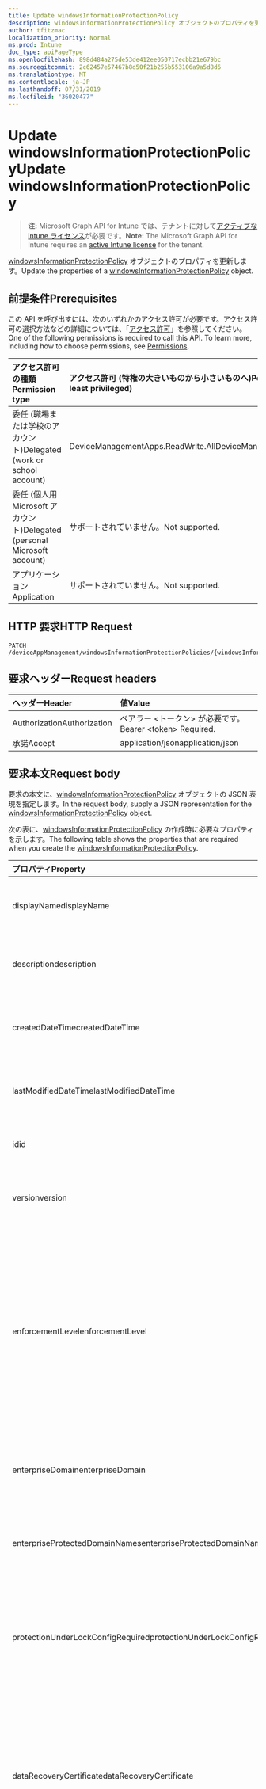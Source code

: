 ```yaml
---
title: Update windowsInformationProtectionPolicy
description: windowsInformationProtectionPolicy オブジェクトのプロパティを更新します。
author: tfitzmac
localization_priority: Normal
ms.prod: Intune
doc_type: apiPageType
ms.openlocfilehash: 898d484a275de53de412ee050717ecbb21e679bc
ms.sourcegitcommit: 2c62457e57467b8d50f21b255b553106a9a5d8d6
ms.translationtype: MT
ms.contentlocale: ja-JP
ms.lasthandoff: 07/31/2019
ms.locfileid: "36020477"
---
```

# <a name="update-windowsinformationprotectionpolicy"></a><span data-ttu-id="6dcc6-103">Update windowsInformationProtectionPolicy</span><span class="sxs-lookup"><span data-stu-id="6dcc6-103">Update windowsInformationProtectionPolicy</span></span>

> <span data-ttu-id="6dcc6-104">**注:** Microsoft Graph API for Intune では、テナントに対して[アクティブな intune ライセンス](https://go.microsoft.com/fwlink/?linkid=839381)が必要です。</span><span class="sxs-lookup"><span data-stu-id="6dcc6-104">**Note:** The Microsoft Graph API for Intune requires an [active Intune license](https://go.microsoft.com/fwlink/?linkid=839381) for the tenant.</span></span>

<span data-ttu-id="6dcc6-105">[windowsInformationProtectionPolicy](../resources/intune-mam-windowsinformationprotectionpolicy.md) オブジェクトのプロパティを更新します。</span><span class="sxs-lookup"><span data-stu-id="6dcc6-105">Update the properties of a [windowsInformationProtectionPolicy](../resources/intune-mam-windowsinformationprotectionpolicy.md) object.</span></span>

## <a name="prerequisites"></a><span data-ttu-id="6dcc6-106">前提条件</span><span class="sxs-lookup"><span data-stu-id="6dcc6-106">Prerequisites</span></span>
<span data-ttu-id="6dcc6-p101">この API を呼び出すには、次のいずれかのアクセス許可が必要です。アクセス許可の選択方法などの詳細については、「[アクセス許可](/graph/permissions-reference)」を参照してください。</span><span class="sxs-lookup"><span data-stu-id="6dcc6-p101">One of the following permissions is required to call this API. To learn more, including how to choose permissions, see [Permissions](/graph/permissions-reference).</span></span>

|<span data-ttu-id="6dcc6-109">アクセス許可の種類</span><span class="sxs-lookup"><span data-stu-id="6dcc6-109">Permission type</span></span>|<span data-ttu-id="6dcc6-110">アクセス許可 (特権の大きいものから小さいものへ)</span><span class="sxs-lookup"><span data-stu-id="6dcc6-110">Permissions (from most to least privileged)</span></span>|
|:---|:---|
|<span data-ttu-id="6dcc6-111">委任 (職場または学校のアカウント)</span><span class="sxs-lookup"><span data-stu-id="6dcc6-111">Delegated (work or school account)</span></span>|<span data-ttu-id="6dcc6-112">DeviceManagementApps.ReadWrite.All</span><span class="sxs-lookup"><span data-stu-id="6dcc6-112">DeviceManagementApps.ReadWrite.All</span></span>|
|<span data-ttu-id="6dcc6-113">委任 (個人用 Microsoft アカウント)</span><span class="sxs-lookup"><span data-stu-id="6dcc6-113">Delegated (personal Microsoft account)</span></span>|<span data-ttu-id="6dcc6-114">サポートされていません。</span><span class="sxs-lookup"><span data-stu-id="6dcc6-114">Not supported.</span></span>|
|<span data-ttu-id="6dcc6-115">アプリケーション</span><span class="sxs-lookup"><span data-stu-id="6dcc6-115">Application</span></span>|<span data-ttu-id="6dcc6-116">サポートされていません。</span><span class="sxs-lookup"><span data-stu-id="6dcc6-116">Not supported.</span></span>|

## <a name="http-request"></a><span data-ttu-id="6dcc6-117">HTTP 要求</span><span class="sxs-lookup"><span data-stu-id="6dcc6-117">HTTP Request</span></span>
<!-- {
  "blockType": "ignored"
}
-->
``` http
PATCH /deviceAppManagement/windowsInformationProtectionPolicies/{windowsInformationProtectionPolicyId}
```

## <a name="request-headers"></a><span data-ttu-id="6dcc6-118">要求ヘッダー</span><span class="sxs-lookup"><span data-stu-id="6dcc6-118">Request headers</span></span>
|<span data-ttu-id="6dcc6-119">ヘッダー</span><span class="sxs-lookup"><span data-stu-id="6dcc6-119">Header</span></span>|<span data-ttu-id="6dcc6-120">値</span><span class="sxs-lookup"><span data-stu-id="6dcc6-120">Value</span></span>|
|:---|:---|
|<span data-ttu-id="6dcc6-121">Authorization</span><span class="sxs-lookup"><span data-stu-id="6dcc6-121">Authorization</span></span>|<span data-ttu-id="6dcc6-122">ベアラー &lt;トークン&gt; が必要です。</span><span class="sxs-lookup"><span data-stu-id="6dcc6-122">Bearer &lt;token&gt; Required.</span></span>|
|<span data-ttu-id="6dcc6-123">承諾</span><span class="sxs-lookup"><span data-stu-id="6dcc6-123">Accept</span></span>|<span data-ttu-id="6dcc6-124">application/json</span><span class="sxs-lookup"><span data-stu-id="6dcc6-124">application/json</span></span>|

## <a name="request-body"></a><span data-ttu-id="6dcc6-125">要求本文</span><span class="sxs-lookup"><span data-stu-id="6dcc6-125">Request body</span></span>
<span data-ttu-id="6dcc6-126">要求の本文に、[windowsInformationProtectionPolicy](../resources/intune-mam-windowsinformationprotectionpolicy.md) オブジェクトの JSON 表現を指定します。</span><span class="sxs-lookup"><span data-stu-id="6dcc6-126">In the request body, supply a JSON representation for the [windowsInformationProtectionPolicy](../resources/intune-mam-windowsinformationprotectionpolicy.md) object.</span></span>

<span data-ttu-id="6dcc6-127">次の表に、[windowsInformationProtectionPolicy](../resources/intune-mam-windowsinformationprotectionpolicy.md) の作成時に必要なプロパティを示します。</span><span class="sxs-lookup"><span data-stu-id="6dcc6-127">The following table shows the properties that are required when you create the [windowsInformationProtectionPolicy](../resources/intune-mam-windowsinformationprotectionpolicy.md).</span></span>

|<span data-ttu-id="6dcc6-128">プロパティ</span><span class="sxs-lookup"><span data-stu-id="6dcc6-128">Property</span></span>|<span data-ttu-id="6dcc6-129">型</span><span class="sxs-lookup"><span data-stu-id="6dcc6-129">Type</span></span>|<span data-ttu-id="6dcc6-130">説明</span><span class="sxs-lookup"><span data-stu-id="6dcc6-130">Description</span></span>|
|:---|:---|:---|
|<span data-ttu-id="6dcc6-131">displayName</span><span class="sxs-lookup"><span data-stu-id="6dcc6-131">displayName</span></span>|<span data-ttu-id="6dcc6-132">String</span><span class="sxs-lookup"><span data-stu-id="6dcc6-132">String</span></span>|<span data-ttu-id="6dcc6-133">ポリシーの表示名。</span><span class="sxs-lookup"><span data-stu-id="6dcc6-133">Policy display name.</span></span> <span data-ttu-id="6dcc6-134">[managedAppPolicy](../resources/intune-mam-managedapppolicy.md) から継承します</span><span class="sxs-lookup"><span data-stu-id="6dcc6-134">Inherited from [managedAppPolicy](../resources/intune-mam-managedapppolicy.md)</span></span>|
|<span data-ttu-id="6dcc6-135">description</span><span class="sxs-lookup"><span data-stu-id="6dcc6-135">description</span></span>|<span data-ttu-id="6dcc6-136">String</span><span class="sxs-lookup"><span data-stu-id="6dcc6-136">String</span></span>|<span data-ttu-id="6dcc6-137">ポリシーの説明。</span><span class="sxs-lookup"><span data-stu-id="6dcc6-137">The policy's description.</span></span> <span data-ttu-id="6dcc6-138">[managedAppPolicy](../resources/intune-mam-managedapppolicy.md) から継承します</span><span class="sxs-lookup"><span data-stu-id="6dcc6-138">Inherited from [managedAppPolicy](../resources/intune-mam-managedapppolicy.md)</span></span>|
|<span data-ttu-id="6dcc6-139">createdDateTime</span><span class="sxs-lookup"><span data-stu-id="6dcc6-139">createdDateTime</span></span>|<span data-ttu-id="6dcc6-140">DateTimeOffset</span><span class="sxs-lookup"><span data-stu-id="6dcc6-140">DateTimeOffset</span></span>|<span data-ttu-id="6dcc6-141">ポリシーが作成された日時。</span><span class="sxs-lookup"><span data-stu-id="6dcc6-141">The date and time the policy was created.</span></span> <span data-ttu-id="6dcc6-142">[managedAppPolicy](../resources/intune-mam-managedapppolicy.md) から継承します</span><span class="sxs-lookup"><span data-stu-id="6dcc6-142">Inherited from [managedAppPolicy](../resources/intune-mam-managedapppolicy.md)</span></span>|
|<span data-ttu-id="6dcc6-143">lastModifiedDateTime</span><span class="sxs-lookup"><span data-stu-id="6dcc6-143">lastModifiedDateTime</span></span>|<span data-ttu-id="6dcc6-144">DateTimeOffset</span><span class="sxs-lookup"><span data-stu-id="6dcc6-144">DateTimeOffset</span></span>|<span data-ttu-id="6dcc6-145">ポリシーが変更された最終日時。</span><span class="sxs-lookup"><span data-stu-id="6dcc6-145">Last time the policy was modified.</span></span> <span data-ttu-id="6dcc6-146">[managedAppPolicy](../resources/intune-mam-managedapppolicy.md) から継承します</span><span class="sxs-lookup"><span data-stu-id="6dcc6-146">Inherited from [managedAppPolicy](../resources/intune-mam-managedapppolicy.md)</span></span>|
|<span data-ttu-id="6dcc6-147">id</span><span class="sxs-lookup"><span data-stu-id="6dcc6-147">id</span></span>|<span data-ttu-id="6dcc6-148">文字列</span><span class="sxs-lookup"><span data-stu-id="6dcc6-148">String</span></span>|<span data-ttu-id="6dcc6-149">エンティティのキー。</span><span class="sxs-lookup"><span data-stu-id="6dcc6-149">Key of the entity.</span></span> <span data-ttu-id="6dcc6-150">[managedAppPolicy](../resources/intune-mam-managedapppolicy.md) から継承します</span><span class="sxs-lookup"><span data-stu-id="6dcc6-150">Inherited from [managedAppPolicy](../resources/intune-mam-managedapppolicy.md)</span></span>|
|<span data-ttu-id="6dcc6-151">version</span><span class="sxs-lookup"><span data-stu-id="6dcc6-151">version</span></span>|<span data-ttu-id="6dcc6-152">文字列型 (String)</span><span class="sxs-lookup"><span data-stu-id="6dcc6-152">String</span></span>|<span data-ttu-id="6dcc6-153">エンティティのバージョン。</span><span class="sxs-lookup"><span data-stu-id="6dcc6-153">Version of the entity.</span></span> <span data-ttu-id="6dcc6-154">[managedAppPolicy](../resources/intune-mam-managedapppolicy.md) から継承します</span><span class="sxs-lookup"><span data-stu-id="6dcc6-154">Inherited from [managedAppPolicy](../resources/intune-mam-managedapppolicy.md)</span></span>|
|<span data-ttu-id="6dcc6-155">enforcementLevel</span><span class="sxs-lookup"><span data-stu-id="6dcc6-155">enforcementLevel</span></span>|[<span data-ttu-id="6dcc6-156">windowsInformationProtectionEnforcementLevel</span><span class="sxs-lookup"><span data-stu-id="6dcc6-156">windowsInformationProtectionEnforcementLevel</span></span>](../resources/intune-mam-windowsinformationprotectionenforcementlevel.md)|<span data-ttu-id="6dcc6-157">仕掛品の実施レベル。[Windowsinformationprotection](../resources/intune-mam-windowsinformationprotection.md)から継承した、サポートされている値の列挙定義を参照してください。</span><span class="sxs-lookup"><span data-stu-id="6dcc6-157">WIP enforcement level.See the Enum definition for supported values Inherited from [windowsInformationProtection](../resources/intune-mam-windowsinformationprotection.md).</span></span> <span data-ttu-id="6dcc6-158">使用可能な値は、`noProtection`、`encryptAndAuditOnly`、`encryptAuditAndPrompt`、`encryptAuditAndBlock` です。</span><span class="sxs-lookup"><span data-stu-id="6dcc6-158">Possible values are: `noProtection`, `encryptAndAuditOnly`, `encryptAuditAndPrompt`, `encryptAuditAndBlock`.</span></span>|
|<span data-ttu-id="6dcc6-159">enterpriseDomain</span><span class="sxs-lookup"><span data-stu-id="6dcc6-159">enterpriseDomain</span></span>|<span data-ttu-id="6dcc6-160">String</span><span class="sxs-lookup"><span data-stu-id="6dcc6-160">String</span></span>|<span data-ttu-id="6dcc6-161">プライマリ エンタープライズ ドメイン ([windowsInformationProtection](../resources/intune-mam-windowsinformationprotection.md) から継承)</span><span class="sxs-lookup"><span data-stu-id="6dcc6-161">Primary enterprise domain Inherited from [windowsInformationProtection](../resources/intune-mam-windowsinformationprotection.md)</span></span>|
|<span data-ttu-id="6dcc6-162">enterpriseProtectedDomainNames</span><span class="sxs-lookup"><span data-stu-id="6dcc6-162">enterpriseProtectedDomainNames</span></span>|<span data-ttu-id="6dcc6-163">[windowsInformationProtectionResourceCollection](../resources/intune-mam-windowsinformationprotectionresourcecollection.md) コレクション</span><span class="sxs-lookup"><span data-stu-id="6dcc6-163">[windowsInformationProtectionResourceCollection](../resources/intune-mam-windowsinformationprotectionresourcecollection.md) collection</span></span>|<span data-ttu-id="6dcc6-164">保護するエンタープライズ ドメインのリスト ([windowsInformationProtection](../resources/intune-mam-windowsinformationprotection.md) から継承)</span><span class="sxs-lookup"><span data-stu-id="6dcc6-164">List of enterprise domains to be protected Inherited from [windowsInformationProtection](../resources/intune-mam-windowsinformationprotection.md)</span></span>|
|<span data-ttu-id="6dcc6-165">protectionUnderLockConfigRequired</span><span class="sxs-lookup"><span data-stu-id="6dcc6-165">protectionUnderLockConfigRequired</span></span>|<span data-ttu-id="6dcc6-166">Boolean</span><span class="sxs-lookup"><span data-stu-id="6dcc6-166">Boolean</span></span>|<span data-ttu-id="6dcc6-167">ロック機能による保護 (pin での暗号化) を構成するかどうかを指定します ([windowsInformationProtection](../resources/intune-mam-windowsinformationprotection.md) から継承)</span><span class="sxs-lookup"><span data-stu-id="6dcc6-167">Specifies whether the protection under lock feature (also known as encrypt under pin) should be configured Inherited from [windowsInformationProtection](../resources/intune-mam-windowsinformationprotection.md)</span></span>|
|<span data-ttu-id="6dcc6-168">dataRecoveryCertificate</span><span class="sxs-lookup"><span data-stu-id="6dcc6-168">dataRecoveryCertificate</span></span>|[<span data-ttu-id="6dcc6-169">windowsInformationProtectionDataRecoveryCertificate</span><span class="sxs-lookup"><span data-stu-id="6dcc6-169">windowsInformationProtectionDataRecoveryCertificate</span></span>](../resources/intune-mam-windowsinformationprotectiondatarecoverycertificate.md)|<span data-ttu-id="6dcc6-170">暗号化されたファイルのデータ回復に使用できる回復証明書を指定します。</span><span class="sxs-lookup"><span data-stu-id="6dcc6-170">Specifies a recovery certificate that can be used for data recovery of encrypted files.</span></span> <span data-ttu-id="6dcc6-171">これは、暗号化ファイル システム (EFS) のデータ回復エージェント (DRA) 証明書と同じです ([windowsInformationProtection](../resources/intune-mam-windowsinformationprotection.md) から継承)</span><span class="sxs-lookup"><span data-stu-id="6dcc6-171">This is the same as the data recovery agent(DRA) certificate for encrypting file system(EFS) Inherited from [windowsInformationProtection](../resources/intune-mam-windowsinformationprotection.md)</span></span>|
|<span data-ttu-id="6dcc6-172">revokeOnUnenrollDisabled</span><span class="sxs-lookup"><span data-stu-id="6dcc6-172">revokeOnUnenrollDisabled</span></span>|<span data-ttu-id="6dcc6-173">Boolean</span><span class="sxs-lookup"><span data-stu-id="6dcc6-173">Boolean</span></span>|<span data-ttu-id="6dcc6-174">このポリシーは、デバイスが管理サービスから登録を解除するときに WIP キーを取り消すかどうかを制御します。</span><span class="sxs-lookup"><span data-stu-id="6dcc6-174">This policy controls whether to revoke the WIP keys when a device unenrolls from the management service.</span></span> <span data-ttu-id="6dcc6-175">1 (キーの取り消しをしない) に設定すると、キーは取り消されず、ユーザーは登録解除後も引き続き保護されたファイルにアクセスできます。</span><span class="sxs-lookup"><span data-stu-id="6dcc6-175">If set to 1 (Don't revoke keys), the keys will not be revoked and the user will continue to have access to protected files after unenrollment.</span></span> <span data-ttu-id="6dcc6-176">キーが取り消されない場合は、その後、取り消されたファイルのクリーンアップは行われません。</span><span class="sxs-lookup"><span data-stu-id="6dcc6-176">If the keys are not revoked, there will be no revoked file cleanup subsequently.</span></span> <span data-ttu-id="6dcc6-177">[windowsInformationProtection](../resources/intune-mam-windowsinformationprotection.md) から継承します</span><span class="sxs-lookup"><span data-stu-id="6dcc6-177">Inherited from [windowsInformationProtection](../resources/intune-mam-windowsinformationprotection.md)</span></span>|
|<span data-ttu-id="6dcc6-178">rightsManagementServicesTemplateId</span><span class="sxs-lookup"><span data-stu-id="6dcc6-178">rightsManagementServicesTemplateId</span></span>|<span data-ttu-id="6dcc6-179">GUID</span><span class="sxs-lookup"><span data-stu-id="6dcc6-179">Guid</span></span>|<span data-ttu-id="6dcc6-180">RMS の暗号化に使用する TemplateID GUID。</span><span class="sxs-lookup"><span data-stu-id="6dcc6-180">TemplateID GUID to use for RMS encryption.</span></span> <span data-ttu-id="6dcc6-181">RMS テンプレートを使用すると、IT 管理者は、RMS で保護されたファイルにアクセスできるユーザーの詳細とアクセスできる期間の詳細を構成することができます ([windowsInformationProtection](../resources/intune-mam-windowsinformationprotection.md) から継承)</span><span class="sxs-lookup"><span data-stu-id="6dcc6-181">The RMS template allows the IT admin to configure the details about who has access to RMS-protected file and how long they have access Inherited from [windowsInformationProtection](../resources/intune-mam-windowsinformationprotection.md)</span></span>|
|<span data-ttu-id="6dcc6-182">azureRightsManagementServicesAllowed</span><span class="sxs-lookup"><span data-stu-id="6dcc6-182">azureRightsManagementServicesAllowed</span></span>|<span data-ttu-id="6dcc6-183">Boolean</span><span class="sxs-lookup"><span data-stu-id="6dcc6-183">Boolean</span></span>|<span data-ttu-id="6dcc6-184">WIP 用の Azure RMS の暗号化を許可するかどうかを指定します ([windowsInformationProtection](../resources/intune-mam-windowsinformationprotection.md) から継承)</span><span class="sxs-lookup"><span data-stu-id="6dcc6-184">Specifies whether to allow Azure RMS encryption for WIP Inherited from [windowsInformationProtection](../resources/intune-mam-windowsinformationprotection.md)</span></span>|
|<span data-ttu-id="6dcc6-185">iconsVisible</span><span class="sxs-lookup"><span data-stu-id="6dcc6-185">iconsVisible</span></span>|<span data-ttu-id="6dcc6-186">Boolean</span><span class="sxs-lookup"><span data-stu-id="6dcc6-186">Boolean</span></span>|<span data-ttu-id="6dcc6-187">エクスプローラーでの WIP で保護されたファイルと、スタート メニューのエンタープライズ専用のアプリ タイルについて、アイコンにオーバーレイを追加するかどうかを決定します。</span><span class="sxs-lookup"><span data-stu-id="6dcc6-187">Determines whether overlays are added to icons for WIP protected files in Explorer and enterprise only app tiles in the Start menu.</span></span> <span data-ttu-id="6dcc6-188">Windows 10 Version 1703 以降では、この設定は WIP で保護されたアプリのタイトル バーにおける WIP アイコンの可視性も構成します ([windowsInformationProtection](../resources/intune-mam-windowsinformationprotection.md) から継承)</span><span class="sxs-lookup"><span data-stu-id="6dcc6-188">Starting in Windows 10, version 1703 this setting also configures the visibility of the WIP icon in the title bar of a WIP-protected app Inherited from [windowsInformationProtection](../resources/intune-mam-windowsinformationprotection.md)</span></span>|
|<span data-ttu-id="6dcc6-189">protectedApps</span><span class="sxs-lookup"><span data-stu-id="6dcc6-189">protectedApps</span></span>|<span data-ttu-id="6dcc6-190">[windowsInformationProtectionApp](../resources/intune-mam-windowsinformationprotectionapp.md) コレクション</span><span class="sxs-lookup"><span data-stu-id="6dcc6-190">[windowsInformationProtectionApp](../resources/intune-mam-windowsinformationprotectionapp.md) collection</span></span>|<span data-ttu-id="6dcc6-191">保護されたアプリケーションはエンタープライズ データにアクセスすることができ、これらのアプリケーションによって処理されるデータは暗号化によって保護されます ([windowsInformationProtection](../resources/intune-mam-windowsinformationprotection.md) から継承)</span><span class="sxs-lookup"><span data-stu-id="6dcc6-191">Protected applications can access enterprise data and the data handled by those applications are protected with encryption Inherited from [windowsInformationProtection](../resources/intune-mam-windowsinformationprotection.md)</span></span>|
|<span data-ttu-id="6dcc6-192">exemptApps</span><span class="sxs-lookup"><span data-stu-id="6dcc6-192">exemptApps</span></span>|<span data-ttu-id="6dcc6-193">[windowsInformationProtectionApp](../resources/intune-mam-windowsinformationprotectionapp.md) コレクション</span><span class="sxs-lookup"><span data-stu-id="6dcc6-193">[windowsInformationProtectionApp](../resources/intune-mam-windowsinformationprotectionapp.md) collection</span></span>|<span data-ttu-id="6dcc6-194">適用除外アプリケーションはエンタープライズ データにアクセスできますが、これらのアプリケーションによって処理されるデータは保護されません。</span><span class="sxs-lookup"><span data-stu-id="6dcc6-194">Exempt applications can also access enterprise data, but the data handled by those applications are not protected.</span></span> <span data-ttu-id="6dcc6-195">これは、重要なエンタープライズ アプリケーションの中には、暗号化されたデータとの互換性の問題がある可能性があるためです。</span><span class="sxs-lookup"><span data-stu-id="6dcc6-195">This is because some critical enterprise applications may have compatibility problems with encrypted data.</span></span> <span data-ttu-id="6dcc6-196">[windowsInformationProtection](../resources/intune-mam-windowsinformationprotection.md) から継承します</span><span class="sxs-lookup"><span data-stu-id="6dcc6-196">Inherited from [windowsInformationProtection](../resources/intune-mam-windowsinformationprotection.md)</span></span>|
|<span data-ttu-id="6dcc6-197">enterpriseNetworkDomainNames</span><span class="sxs-lookup"><span data-stu-id="6dcc6-197">enterpriseNetworkDomainNames</span></span>|<span data-ttu-id="6dcc6-198">[windowsInformationProtectionResourceCollection](../resources/intune-mam-windowsinformationprotectionresourcecollection.md) コレクション</span><span class="sxs-lookup"><span data-stu-id="6dcc6-198">[windowsInformationProtectionResourceCollection](../resources/intune-mam-windowsinformationprotectionresourcecollection.md) collection</span></span>|<span data-ttu-id="6dcc6-199">これは、エンタープライズの境界を構成するドメインのリストです。</span><span class="sxs-lookup"><span data-stu-id="6dcc6-199">This is the list of domains that comprise the boundaries of the enterprise.</span></span> <span data-ttu-id="6dcc6-200">デバイスに送信されるこれらのドメインの 1 つからのデータは、エンタープライズ データと見なされ、保護されます。これらの場所は、エンタープライズ データを共有するための安全なコピー先と見なされます ([windowsInformationProtection](../resources/intune-mam-windowsinformationprotection.md) から継承)</span><span class="sxs-lookup"><span data-stu-id="6dcc6-200">Data from one of these domains that is sent to a device will be considered enterprise data and protected These locations will be considered a safe destination for enterprise data to be shared to Inherited from [windowsInformationProtection](../resources/intune-mam-windowsinformationprotection.md)</span></span>|
|<span data-ttu-id="6dcc6-201">enterpriseProxiedDomains</span><span class="sxs-lookup"><span data-stu-id="6dcc6-201">enterpriseProxiedDomains</span></span>|<span data-ttu-id="6dcc6-202">[windowsInformationProtectionProxiedDomainCollection](../resources/intune-mam-windowsinformationprotectionproxieddomaincollection.md) コレクション</span><span class="sxs-lookup"><span data-stu-id="6dcc6-202">[windowsInformationProtectionProxiedDomainCollection](../resources/intune-mam-windowsinformationprotectionproxieddomaincollection.md) collection</span></span>|<span data-ttu-id="6dcc6-203">保護が必要な、クラウドでホストされているエンタープライズ リソース ドメインのリストが含まれています。</span><span class="sxs-lookup"><span data-stu-id="6dcc6-203">Contains a list of Enterprise resource domains hosted in the cloud that need to be protected.</span></span> <span data-ttu-id="6dcc6-204">これらのリソースへの接続は、エンタープライズ データと見なされます。</span><span class="sxs-lookup"><span data-stu-id="6dcc6-204">Connections to these resources are considered enterprise data.</span></span> <span data-ttu-id="6dcc6-205">プロキシがクラウド リソースとペアリング済みの場合、クラウド リソースへのトラフィックは、指定されたプロキシ サーバー (ポート 80) を介してエンタープライズ ネットワーク経由でルーティングされます。</span><span class="sxs-lookup"><span data-stu-id="6dcc6-205">If a proxy is paired with a cloud resource, traffic to the cloud resource will be routed through the enterprise network via the denoted proxy server (on Port 80).</span></span> <span data-ttu-id="6dcc6-206">この目的で使用されるプロキシ サーバーは、EnterpriseInternalProxyServers ポリシーを使用して構成する必要があります ([windowsInformationProtection](../resources/intune-mam-windowsinformationprotection.md) から継承)</span><span class="sxs-lookup"><span data-stu-id="6dcc6-206">A proxy server used for this purpose must also be configured using the EnterpriseInternalProxyServers policy Inherited from [windowsInformationProtection](../resources/intune-mam-windowsinformationprotection.md)</span></span>|
|<span data-ttu-id="6dcc6-207">enterpriseIPRanges</span><span class="sxs-lookup"><span data-stu-id="6dcc6-207">enterpriseIPRanges</span></span>|<span data-ttu-id="6dcc6-208">[windowsInformationProtectionIPRangeCollection](../resources/intune-mam-windowsinformationprotectioniprangecollection.md) コレクション</span><span class="sxs-lookup"><span data-stu-id="6dcc6-208">[windowsInformationProtectionIPRangeCollection](../resources/intune-mam-windowsinformationprotectioniprangecollection.md) collection</span></span>|<span data-ttu-id="6dcc6-209">エンタープライズ ネットワーク内のコンピューターを定義するエンタープライズ IP の範囲を設定します。</span><span class="sxs-lookup"><span data-stu-id="6dcc6-209">Sets the enterprise IP ranges that define the computers in the enterprise network.</span></span> <span data-ttu-id="6dcc6-210">これらのコンピューターからのデータはエンタープライズの一部と見なされ、保護されます。</span><span class="sxs-lookup"><span data-stu-id="6dcc6-210">Data that comes from those computers will be considered part of the enterprise and protected.</span></span> <span data-ttu-id="6dcc6-211">これらの場所は、エンタープライズ データを共有するための安全なコピー先と見なされます ([windowsInformationProtection](../resources/intune-mam-windowsinformationprotection.md) から継承)</span><span class="sxs-lookup"><span data-stu-id="6dcc6-211">These locations will be considered a safe destination for enterprise data to be shared to Inherited from [windowsInformationProtection](../resources/intune-mam-windowsinformationprotection.md)</span></span>|
|<span data-ttu-id="6dcc6-212">enterpriseIPRangesAreAuthoritative</span><span class="sxs-lookup"><span data-stu-id="6dcc6-212">enterpriseIPRangesAreAuthoritative</span></span>|<span data-ttu-id="6dcc6-213">Boolean</span><span class="sxs-lookup"><span data-stu-id="6dcc6-213">Boolean</span></span>|<span data-ttu-id="6dcc6-214">構成済みのリストを承諾し、ヒューリスティックを使用した他のサブネットの検索を行わないよう、クライアントに指示するブール値。</span><span class="sxs-lookup"><span data-stu-id="6dcc6-214">Boolean value that tells the client to accept the configured list and not to use heuristics to attempt to find other subnets.</span></span> <span data-ttu-id="6dcc6-215">既定値は false です ([windowsInformationProtection](../resources/intune-mam-windowsinformationprotection.md) から継承)</span><span class="sxs-lookup"><span data-stu-id="6dcc6-215">Default is false Inherited from [windowsInformationProtection](../resources/intune-mam-windowsinformationprotection.md)</span></span>|
|<span data-ttu-id="6dcc6-216">enterpriseProxyServers</span><span class="sxs-lookup"><span data-stu-id="6dcc6-216">enterpriseProxyServers</span></span>|<span data-ttu-id="6dcc6-217">[windowsInformationProtectionResourceCollection](../resources/intune-mam-windowsinformationprotectionresourcecollection.md) コレクション</span><span class="sxs-lookup"><span data-stu-id="6dcc6-217">[windowsInformationProtectionResourceCollection](../resources/intune-mam-windowsinformationprotectionresourcecollection.md) collection</span></span>|<span data-ttu-id="6dcc6-218">これは、プロキシ サーバーのリストです。</span><span class="sxs-lookup"><span data-stu-id="6dcc6-218">This is a list of proxy servers.</span></span> <span data-ttu-id="6dcc6-219">このリストにないサーバーは、非エンタープライズと見なされます ([windowsInformationProtection](../resources/intune-mam-windowsinformationprotection.md) から継承)</span><span class="sxs-lookup"><span data-stu-id="6dcc6-219">Any server not on this list is considered non-enterprise Inherited from [windowsInformationProtection](../resources/intune-mam-windowsinformationprotection.md)</span></span>|
|<span data-ttu-id="6dcc6-220">enterpriseInternalProxyServers</span><span class="sxs-lookup"><span data-stu-id="6dcc6-220">enterpriseInternalProxyServers</span></span>|<span data-ttu-id="6dcc6-221">[windowsInformationProtectionResourceCollection](../resources/intune-mam-windowsinformationprotectionresourcecollection.md) コレクション</span><span class="sxs-lookup"><span data-stu-id="6dcc6-221">[windowsInformationProtectionResourceCollection](../resources/intune-mam-windowsinformationprotectionresourcecollection.md) collection</span></span>|<span data-ttu-id="6dcc6-222">これは、内部プロキシ サーバーのコンマ区切りのリストです。</span><span class="sxs-lookup"><span data-stu-id="6dcc6-222">This is the comma-separated list of internal proxy servers.</span></span> <span data-ttu-id="6dcc6-223">例: "157.54.14.28, 157.54.11.118, 10.202.14.167, 157.53.14.163, 157.69.210.59"。</span><span class="sxs-lookup"><span data-stu-id="6dcc6-223">For example, "157.54.14.28, 157.54.11.118, 10.202.14.167, 157.53.14.163, 157.69.210.59".</span></span> <span data-ttu-id="6dcc6-224">これらのプロキシは、管理者により、インターネット上の特定のリソースに接続するように構成されています。</span><span class="sxs-lookup"><span data-stu-id="6dcc6-224">These proxies have been configured by the admin to connect to specific resources on the Internet.</span></span> <span data-ttu-id="6dcc6-225">それらはエンタープライズ ネットワークの場所にあると見なされます。</span><span class="sxs-lookup"><span data-stu-id="6dcc6-225">They are considered to be enterprise network locations.</span></span> <span data-ttu-id="6dcc6-226">これらのプロキシは、EnterpriseProxiedDomains ポリシーの構成のみで活用され、これらのプロキシを介して、一致するドメインにトラフィックを強制します ([windowsInformationProtection](../resources/intune-mam-windowsinformationprotection.md) から継承)</span><span class="sxs-lookup"><span data-stu-id="6dcc6-226">The proxies are only leveraged in configuring the EnterpriseProxiedDomains policy to force traffic to the matched domains through these proxies Inherited from [windowsInformationProtection](../resources/intune-mam-windowsinformationprotection.md)</span></span>|
|<span data-ttu-id="6dcc6-227">enterpriseProxyServersAreAuthoritative</span><span class="sxs-lookup"><span data-stu-id="6dcc6-227">enterpriseProxyServersAreAuthoritative</span></span>|<span data-ttu-id="6dcc6-228">Boolean</span><span class="sxs-lookup"><span data-stu-id="6dcc6-228">Boolean</span></span>|<span data-ttu-id="6dcc6-229">プロキシの構成済みリストを承諾し、他の作業プロキシの検出を試みないよう、クライアントに指示するブール値。</span><span class="sxs-lookup"><span data-stu-id="6dcc6-229">Boolean value that tells the client to accept the configured list of proxies and not try to detect other work proxies.</span></span> <span data-ttu-id="6dcc6-230">既定値は false です ([windowsInformationProtection](../resources/intune-mam-windowsinformationprotection.md) から継承)</span><span class="sxs-lookup"><span data-stu-id="6dcc6-230">Default is false Inherited from [windowsInformationProtection](../resources/intune-mam-windowsinformationprotection.md)</span></span>|
|<span data-ttu-id="6dcc6-231">neutralDomainResources</span><span class="sxs-lookup"><span data-stu-id="6dcc6-231">neutralDomainResources</span></span>|<span data-ttu-id="6dcc6-232">[windowsInformationProtectionResourceCollection](../resources/intune-mam-windowsinformationprotectionresourcecollection.md) コレクション</span><span class="sxs-lookup"><span data-stu-id="6dcc6-232">[windowsInformationProtectionResourceCollection](../resources/intune-mam-windowsinformationprotectionresourcecollection.md) collection</span></span>|<span data-ttu-id="6dcc6-233">職場または個人のリソースに使用できるドメイン名のリスト ([windowsInformationProtection](../resources/intune-mam-windowsinformationprotection.md) から継承)</span><span class="sxs-lookup"><span data-stu-id="6dcc6-233">List of domain names that can used for work or personal resource Inherited from [windowsInformationProtection](../resources/intune-mam-windowsinformationprotection.md)</span></span>|
|<span data-ttu-id="6dcc6-234">indexingEncryptedStoresOrItemsBlocked</span><span class="sxs-lookup"><span data-stu-id="6dcc6-234">indexingEncryptedStoresOrItemsBlocked</span></span>|<span data-ttu-id="6dcc6-235">Boolean</span><span class="sxs-lookup"><span data-stu-id="6dcc6-235">Boolean</span></span>|<span data-ttu-id="6dcc6-236">このスイッチは Windows Search Indexer 用で、アイテムのインデックス作成を許可または禁止します ([windowsInformationProtection](../resources/intune-mam-windowsinformationprotection.md) から継承)</span><span class="sxs-lookup"><span data-stu-id="6dcc6-236">This switch is for the Windows Search Indexer, to allow or disallow indexing of items Inherited from [windowsInformationProtection](../resources/intune-mam-windowsinformationprotection.md)</span></span>|
|<span data-ttu-id="6dcc6-237">smbAutoEncryptedFileExtensions</span><span class="sxs-lookup"><span data-stu-id="6dcc6-237">smbAutoEncryptedFileExtensions</span></span>|<span data-ttu-id="6dcc6-238">[windowsInformationProtectionResourceCollection](../resources/intune-mam-windowsinformationprotectionresourcecollection.md) コレクション</span><span class="sxs-lookup"><span data-stu-id="6dcc6-238">[windowsInformationProtectionResourceCollection](../resources/intune-mam-windowsinformationprotectionresourcecollection.md) collection</span></span>|<span data-ttu-id="6dcc6-239">企業の境界内で SMB 共有からコピーするときに、当該拡張子を持つファイルが暗号化されるように、ファイル拡張子のリストを指定します ([windowsInformationProtection](../resources/intune-mam-windowsinformationprotection.md) から継承)</span><span class="sxs-lookup"><span data-stu-id="6dcc6-239">Specifies a list of file extensions, so that files with these extensions are encrypted when copying from an SMB share within the corporate boundary Inherited from [windowsInformationProtection](../resources/intune-mam-windowsinformationprotection.md)</span></span>|
|<span data-ttu-id="6dcc6-240">isAssigned</span><span class="sxs-lookup"><span data-stu-id="6dcc6-240">isAssigned</span></span>|<span data-ttu-id="6dcc6-241">Boolean</span><span class="sxs-lookup"><span data-stu-id="6dcc6-241">Boolean</span></span>|<span data-ttu-id="6dcc6-242">包含グループにポリシーを配置するかどうかを示します。</span><span class="sxs-lookup"><span data-stu-id="6dcc6-242">Indicates if the policy is deployed to any inclusion groups or not.</span></span> <span data-ttu-id="6dcc6-243">[windowsInformationProtection](../resources/intune-mam-windowsinformationprotection.md) から継承します</span><span class="sxs-lookup"><span data-stu-id="6dcc6-243">Inherited from [windowsInformationProtection](../resources/intune-mam-windowsinformationprotection.md)</span></span>|
|<span data-ttu-id="6dcc6-244">revokeOnMdmHandoffDisabled</span><span class="sxs-lookup"><span data-stu-id="6dcc6-244">revokeOnMdmHandoffDisabled</span></span>|<span data-ttu-id="6dcc6-245">Boolean</span><span class="sxs-lookup"><span data-stu-id="6dcc6-245">Boolean</span></span>|<span data-ttu-id="6dcc6-246">RS2 の新しいプロパティ、保留中のドキュメント</span><span class="sxs-lookup"><span data-stu-id="6dcc6-246">New property in RS2, pending documentation</span></span>|
|<span data-ttu-id="6dcc6-247">mdmEnrollmentUrl</span><span class="sxs-lookup"><span data-stu-id="6dcc6-247">mdmEnrollmentUrl</span></span>|<span data-ttu-id="6dcc6-248">String</span><span class="sxs-lookup"><span data-stu-id="6dcc6-248">String</span></span>|<span data-ttu-id="6dcc6-249">MDM の登録 URL</span><span class="sxs-lookup"><span data-stu-id="6dcc6-249">Enrollment url for the MDM</span></span>|
|<span data-ttu-id="6dcc6-250">windowsHelloForBusinessBlocked</span><span class="sxs-lookup"><span data-stu-id="6dcc6-250">windowsHelloForBusinessBlocked</span></span>|<span data-ttu-id="6dcc6-251">Boolean</span><span class="sxs-lookup"><span data-stu-id="6dcc6-251">Boolean</span></span>|<span data-ttu-id="6dcc6-252">Windows にサインインするためのメソッドとして Windows Hello for Business を設定するブール値です。</span><span class="sxs-lookup"><span data-stu-id="6dcc6-252">Boolean value that sets Windows Hello for Business as a method for signing into Windows.</span></span>|
|<span data-ttu-id="6dcc6-253">pinMinimumLength</span><span class="sxs-lookup"><span data-stu-id="6dcc6-253">pinMinimumLength</span></span>|<span data-ttu-id="6dcc6-254">Int32</span><span class="sxs-lookup"><span data-stu-id="6dcc6-254">Int32</span></span>|<span data-ttu-id="6dcc6-255">PIN に必要な文字の最小数を設定する整数値です。</span><span class="sxs-lookup"><span data-stu-id="6dcc6-255">Integer value that sets the minimum number of characters required for the PIN.</span></span> <span data-ttu-id="6dcc6-256">既定値は 4 です。</span><span class="sxs-lookup"><span data-stu-id="6dcc6-256">Default value is 4.</span></span> <span data-ttu-id="6dcc6-257">このポリシー設定で構成できる最小値は 4 です。</span><span class="sxs-lookup"><span data-stu-id="6dcc6-257">The lowest number you can configure for this policy setting is 4.</span></span> <span data-ttu-id="6dcc6-258">構成できる最大値は、[PIN の最大文字数] ポリシー設定で構成された値、または 127 のうち、どちらか小さい方です。</span><span class="sxs-lookup"><span data-stu-id="6dcc6-258">The largest number you can configure must be less than the number configured in the Maximum PIN length policy setting or the number 127, whichever is the lowest.</span></span>|
|<span data-ttu-id="6dcc6-259">pinUppercaseLetters</span><span class="sxs-lookup"><span data-stu-id="6dcc6-259">pinUppercaseLetters</span></span>|[<span data-ttu-id="6dcc6-260">Windowsinformationprotectionpin文字の要件</span><span class="sxs-lookup"><span data-stu-id="6dcc6-260">windowsInformationProtectionPinCharacterRequirements</span></span>](../resources/intune-mam-windowsinformationprotectionpincharacterrequirements.md)|<span data-ttu-id="6dcc6-261">Windows Hello for Business の PIN における大文字の使用を構成する整数値です。</span><span class="sxs-lookup"><span data-stu-id="6dcc6-261">Integer value that configures the use of uppercase letters in the Windows Hello for Business PIN.</span></span> <span data-ttu-id="6dcc6-262">既定値は NotAllow です。</span><span class="sxs-lookup"><span data-stu-id="6dcc6-262">Default is NotAllow.</span></span> <span data-ttu-id="6dcc6-263">可能な値は、`notAllow`、`requireAtLeastOne`、`allow` です。</span><span class="sxs-lookup"><span data-stu-id="6dcc6-263">Possible values are: `notAllow`, `requireAtLeastOne`, `allow`.</span></span>|
|<span data-ttu-id="6dcc6-264">pinLowercaseLetters</span><span class="sxs-lookup"><span data-stu-id="6dcc6-264">pinLowercaseLetters</span></span>|[<span data-ttu-id="6dcc6-265">Windowsinformationprotectionpin文字の要件</span><span class="sxs-lookup"><span data-stu-id="6dcc6-265">windowsInformationProtectionPinCharacterRequirements</span></span>](../resources/intune-mam-windowsinformationprotectionpincharacterrequirements.md)|<span data-ttu-id="6dcc6-266">Windows Hello for Business の PIN における小文字の使用を構成する整数値です。</span><span class="sxs-lookup"><span data-stu-id="6dcc6-266">Integer value that configures the use of lowercase letters in the Windows Hello for Business PIN.</span></span> <span data-ttu-id="6dcc6-267">既定値は NotAllow です。</span><span class="sxs-lookup"><span data-stu-id="6dcc6-267">Default is NotAllow.</span></span> <span data-ttu-id="6dcc6-268">可能な値は、`notAllow`、`requireAtLeastOne`、`allow` です。</span><span class="sxs-lookup"><span data-stu-id="6dcc6-268">Possible values are: `notAllow`, `requireAtLeastOne`, `allow`.</span></span>|
|<span data-ttu-id="6dcc6-269">pinSpecialCharacters</span><span class="sxs-lookup"><span data-stu-id="6dcc6-269">pinSpecialCharacters</span></span>|[<span data-ttu-id="6dcc6-270">Windowsinformationprotectionpin文字の要件</span><span class="sxs-lookup"><span data-stu-id="6dcc6-270">windowsInformationProtectionPinCharacterRequirements</span></span>](../resources/intune-mam-windowsinformationprotectionpincharacterrequirements.md)|<span data-ttu-id="6dcc6-271">Windows Hello for Business の PIN における特殊文字の使用を構成する整数値です。</span><span class="sxs-lookup"><span data-stu-id="6dcc6-271">Integer value that configures the use of special characters in the Windows Hello for Business PIN.</span></span> <span data-ttu-id="6dcc6-272">Windows Hello for Business の PIN ジェスチャの有効な特殊文字は以下のとおりです: !</span><span class="sxs-lookup"><span data-stu-id="6dcc6-272">Valid special characters for Windows Hello for Business PIN gestures include: !</span></span> <span data-ttu-id="6dcc6-273">" # $ % & ' ( ) \* + , - .</span><span class="sxs-lookup"><span data-stu-id="6dcc6-273">" # $ % & ' ( ) \* + , - .</span></span> <span data-ttu-id="6dcc6-274">/ : ; < = > ?</span><span class="sxs-lookup"><span data-stu-id="6dcc6-274">/ : ; < = > ?</span></span><span data-ttu-id="6dcc6-275"> @ \[ \ \]^ _ \` {</span><span class="sxs-lookup"><span data-stu-id="6dcc6-275"> @ \[ \ \] ^ _ \` {</span></span> | <span data-ttu-id="6dcc6-276">} ~。</span><span class="sxs-lookup"><span data-stu-id="6dcc6-276">} ~.</span></span> <span data-ttu-id="6dcc6-277">既定値は NotAllow です。</span><span class="sxs-lookup"><span data-stu-id="6dcc6-277">Default is NotAllow.</span></span> <span data-ttu-id="6dcc6-278">可能な値は、`notAllow`、`requireAtLeastOne`、`allow` です。</span><span class="sxs-lookup"><span data-stu-id="6dcc6-278">Possible values are: `notAllow`, `requireAtLeastOne`, `allow`.</span></span>|
|<span data-ttu-id="6dcc6-279">pinExpirationDays</span><span class="sxs-lookup"><span data-stu-id="6dcc6-279">pinExpirationDays</span></span>|<span data-ttu-id="6dcc6-280">Int32</span><span class="sxs-lookup"><span data-stu-id="6dcc6-280">Int32</span></span>|<span data-ttu-id="6dcc6-281">この整数値は、システムがユーザーに PIN の変更を要求する前の、PIN の使用可能な期間 (日数) を指定します。</span><span class="sxs-lookup"><span data-stu-id="6dcc6-281">Integer value specifies the period of time (in days) that a PIN can be used before the system requires the user to change it.</span></span> <span data-ttu-id="6dcc6-282">このポリシー設定で構成できる最大値は 730 です。</span><span class="sxs-lookup"><span data-stu-id="6dcc6-282">The largest number you can configure for this policy setting is 730.</span></span> <span data-ttu-id="6dcc6-283">このポリシー設定で構成できる最小値は 0 です。</span><span class="sxs-lookup"><span data-stu-id="6dcc6-283">The lowest number you can configure for this policy setting is 0.</span></span> <span data-ttu-id="6dcc6-284">このポリシーが 0 に設定されている場合、ユーザーの PIN は期限切れになりません。</span><span class="sxs-lookup"><span data-stu-id="6dcc6-284">If this policy is set to 0, then the user's PIN will never expire.</span></span> <span data-ttu-id="6dcc6-285">このノードは、Windows 10 バージョン 1511 で追加されました。</span><span class="sxs-lookup"><span data-stu-id="6dcc6-285">This node was added in Windows 10, version 1511.</span></span> <span data-ttu-id="6dcc6-286">既定値は 0 です。</span><span class="sxs-lookup"><span data-stu-id="6dcc6-286">Default is 0.</span></span>|
|<span data-ttu-id="6dcc6-287">numberOfPastPinsRemembered</span><span class="sxs-lookup"><span data-stu-id="6dcc6-287">numberOfPastPinsRemembered</span></span>|<span data-ttu-id="6dcc6-288">Int32</span><span class="sxs-lookup"><span data-stu-id="6dcc6-288">Int32</span></span>|<span data-ttu-id="6dcc6-289">再使用できないユーザー アカウントに関連付けられる過去の PIN の数を指定する整数値です。</span><span class="sxs-lookup"><span data-stu-id="6dcc6-289">Integer value that specifies the number of past PINs that can be associated to a user account that can't be reused.</span></span> <span data-ttu-id="6dcc6-290">このポリシー設定で構成できる最大値は 50 です。</span><span class="sxs-lookup"><span data-stu-id="6dcc6-290">The largest number you can configure for this policy setting is 50.</span></span> <span data-ttu-id="6dcc6-291">このポリシー設定で構成できる最小値は 0 です。</span><span class="sxs-lookup"><span data-stu-id="6dcc6-291">The lowest number you can configure for this policy setting is 0.</span></span> <span data-ttu-id="6dcc6-292">このポリシーが 0 に設定されている場合、以前の PIN の格納は不要です。</span><span class="sxs-lookup"><span data-stu-id="6dcc6-292">If this policy is set to 0, then storage of previous PINs is not required.</span></span> <span data-ttu-id="6dcc6-293">このノードは、Windows 10 バージョン 1511 で追加されました。</span><span class="sxs-lookup"><span data-stu-id="6dcc6-293">This node was added in Windows 10, version 1511.</span></span> <span data-ttu-id="6dcc6-294">既定値は 0 です。</span><span class="sxs-lookup"><span data-stu-id="6dcc6-294">Default is 0.</span></span>|
|<span data-ttu-id="6dcc6-295">passwordMaximumAttemptCount</span><span class="sxs-lookup"><span data-stu-id="6dcc6-295">passwordMaximumAttemptCount</span></span>|<span data-ttu-id="6dcc6-296">Int32</span><span class="sxs-lookup"><span data-stu-id="6dcc6-296">Int32</span></span>|<span data-ttu-id="6dcc6-297">デバイスがワイプされるまでの、許可されている認証失敗の回数です。</span><span class="sxs-lookup"><span data-stu-id="6dcc6-297">The number of authentication failures allowed before the device will be wiped.</span></span> <span data-ttu-id="6dcc6-298">値を 0 にすると、デバイス ワイプ機能が無効になります。</span><span class="sxs-lookup"><span data-stu-id="6dcc6-298">A value of 0 disables device wipe functionality.</span></span> <span data-ttu-id="6dcc6-299">範囲は整数 X (デスクトップの場合: 4 <= X <= 16、モバイル デバイスの場合: 0 <= X <= 999) です。</span><span class="sxs-lookup"><span data-stu-id="6dcc6-299">Range is an integer X where 4 <= X <= 16 for desktop and 0 <= X <= 999 for mobile devices.</span></span>|
|<span data-ttu-id="6dcc6-300">minutesOfInactivityBeforeDeviceLock</span><span class="sxs-lookup"><span data-stu-id="6dcc6-300">minutesOfInactivityBeforeDeviceLock</span></span>|<span data-ttu-id="6dcc6-301">Int32</span><span class="sxs-lookup"><span data-stu-id="6dcc6-301">Int32</span></span>|<span data-ttu-id="6dcc6-302">デバイスがアイドルになった後に、デバイスの PIN またはパスワードがロックされるまでの最大時間 (分) を指定します。</span><span class="sxs-lookup"><span data-stu-id="6dcc6-302">Specifies the maximum amount of time (in minutes) allowed after the device is idle that will cause the device to become PIN or password locked.</span></span>   <span data-ttu-id="6dcc6-303">範囲は整数 X (0 < = X < = 999) です。</span><span class="sxs-lookup"><span data-stu-id="6dcc6-303">Range is an integer X where 0 <= X <= 999.</span></span>|
|<span data-ttu-id="6dcc6-304">daysWithoutContactBeforeUnenroll</span><span class="sxs-lookup"><span data-stu-id="6dcc6-304">daysWithoutContactBeforeUnenroll</span></span>|<span data-ttu-id="6dcc6-305">Int32</span><span class="sxs-lookup"><span data-stu-id="6dcc6-305">Int32</span></span>|<span data-ttu-id="6dcc6-306">アプリのデータがワイプされるまでのオフライン期間 (日数)</span><span class="sxs-lookup"><span data-stu-id="6dcc6-306">Offline interval before app data is wiped (days)</span></span> |



## <a name="response"></a><span data-ttu-id="6dcc6-307">応答</span><span class="sxs-lookup"><span data-stu-id="6dcc6-307">Response</span></span>
<span data-ttu-id="6dcc6-308">成功した場合、このメソッドは `200 OK` 応答コードと、更新された [windowsInformationProtectionPolicy](../resources/intune-mam-windowsinformationprotectionpolicy.md) オブジェクトを応答本文で返します。</span><span class="sxs-lookup"><span data-stu-id="6dcc6-308">If successful, this method returns a `200 OK` response code and an updated [windowsInformationProtectionPolicy](../resources/intune-mam-windowsinformationprotectionpolicy.md) object in the response body.</span></span>

## <a name="example"></a><span data-ttu-id="6dcc6-309">例</span><span class="sxs-lookup"><span data-stu-id="6dcc6-309">Example</span></span>

### <a name="request"></a><span data-ttu-id="6dcc6-310">要求</span><span class="sxs-lookup"><span data-stu-id="6dcc6-310">Request</span></span>
<span data-ttu-id="6dcc6-311">以下は、要求の例です。</span><span class="sxs-lookup"><span data-stu-id="6dcc6-311">Here is an example of the request.</span></span>
``` http
PATCH https://graph.microsoft.com/v1.0/deviceAppManagement/windowsInformationProtectionPolicies/{windowsInformationProtectionPolicyId}
Content-type: application/json
Content-length: 4405

{
  "@odata.type": "#microsoft.graph.windowsInformationProtectionPolicy",
  "displayName": "Display Name value",
  "description": "Description value",
  "version": "Version value",
  "enforcementLevel": "encryptAndAuditOnly",
  "enterpriseDomain": "Enterprise Domain value",
  "enterpriseProtectedDomainNames": [
    {
      "@odata.type": "microsoft.graph.windowsInformationProtectionResourceCollection",
      "displayName": "Display Name value",
      "resources": [
        "Resources value"
      ]
    }
  ],
  "protectionUnderLockConfigRequired": true,
  "dataRecoveryCertificate": {
    "@odata.type": "microsoft.graph.windowsInformationProtectionDataRecoveryCertificate",
    "subjectName": "Subject Name value",
    "description": "Description value",
    "expirationDateTime": "2016-12-31T23:57:57.2481234-08:00",
    "certificate": "Y2VydGlmaWNhdGU="
  },
  "revokeOnUnenrollDisabled": true,
  "rightsManagementServicesTemplateId": "abf7b16f-b16f-abf7-6fb1-f7ab6fb1f7ab",
  "azureRightsManagementServicesAllowed": true,
  "iconsVisible": true,
  "protectedApps": [
    {
      "@odata.type": "microsoft.graph.windowsInformationProtectionStoreApp",
      "displayName": "Display Name value",
      "description": "Description value",
      "publisherName": "Publisher Name value",
      "productName": "Product Name value",
      "denied": true
    }
  ],
  "exemptApps": [
    {
      "@odata.type": "microsoft.graph.windowsInformationProtectionStoreApp",
      "displayName": "Display Name value",
      "description": "Description value",
      "publisherName": "Publisher Name value",
      "productName": "Product Name value",
      "denied": true
    }
  ],
  "enterpriseNetworkDomainNames": [
    {
      "@odata.type": "microsoft.graph.windowsInformationProtectionResourceCollection",
      "displayName": "Display Name value",
      "resources": [
        "Resources value"
      ]
    }
  ],
  "enterpriseProxiedDomains": [
    {
      "@odata.type": "microsoft.graph.windowsInformationProtectionProxiedDomainCollection",
      "displayName": "Display Name value",
      "proxiedDomains": [
        {
          "@odata.type": "microsoft.graph.proxiedDomain",
          "ipAddressOrFQDN": "Ip Address Or FQDN value",
          "proxy": "Proxy value"
        }
      ]
    }
  ],
  "enterpriseIPRanges": [
    {
      "@odata.type": "microsoft.graph.windowsInformationProtectionIPRangeCollection",
      "displayName": "Display Name value",
      "ranges": [
        {
          "@odata.type": "microsoft.graph.iPv6Range",
          "lowerAddress": "Lower Address value",
          "upperAddress": "Upper Address value"
        }
      ]
    }
  ],
  "enterpriseIPRangesAreAuthoritative": true,
  "enterpriseProxyServers": [
    {
      "@odata.type": "microsoft.graph.windowsInformationProtectionResourceCollection",
      "displayName": "Display Name value",
      "resources": [
        "Resources value"
      ]
    }
  ],
  "enterpriseInternalProxyServers": [
    {
      "@odata.type": "microsoft.graph.windowsInformationProtectionResourceCollection",
      "displayName": "Display Name value",
      "resources": [
        "Resources value"
      ]
    }
  ],
  "enterpriseProxyServersAreAuthoritative": true,
  "neutralDomainResources": [
    {
      "@odata.type": "microsoft.graph.windowsInformationProtectionResourceCollection",
      "displayName": "Display Name value",
      "resources": [
        "Resources value"
      ]
    }
  ],
  "indexingEncryptedStoresOrItemsBlocked": true,
  "smbAutoEncryptedFileExtensions": [
    {
      "@odata.type": "microsoft.graph.windowsInformationProtectionResourceCollection",
      "displayName": "Display Name value",
      "resources": [
        "Resources value"
      ]
    }
  ],
  "isAssigned": true,
  "revokeOnMdmHandoffDisabled": true,
  "mdmEnrollmentUrl": "https://example.com/mdmEnrollmentUrl/",
  "windowsHelloForBusinessBlocked": true,
  "pinMinimumLength": 0,
  "pinUppercaseLetters": "requireAtLeastOne",
  "pinLowercaseLetters": "requireAtLeastOne",
  "pinSpecialCharacters": "requireAtLeastOne",
  "pinExpirationDays": 1,
  "numberOfPastPinsRemembered": 10,
  "passwordMaximumAttemptCount": 11,
  "minutesOfInactivityBeforeDeviceLock": 3,
  "daysWithoutContactBeforeUnenroll": 0
}
```

### <a name="response"></a><span data-ttu-id="6dcc6-312">応答</span><span class="sxs-lookup"><span data-stu-id="6dcc6-312">Response</span></span>
<span data-ttu-id="6dcc6-p131">以下は、応答の例です。注:簡潔にするために、ここに示す応答オブジェクトは切り詰められている場合があります。すべてのプロパティは実際の呼び出しから返されます。</span><span class="sxs-lookup"><span data-stu-id="6dcc6-p131">Here is an example of the response. Note: The response object shown here may be truncated for brevity. All of the properties will be returned from an actual call.</span></span>
``` http
HTTP/1.1 200 OK
Content-Type: application/json
Content-Length: 4577

{
  "@odata.type": "#microsoft.graph.windowsInformationProtectionPolicy",
  "displayName": "Display Name value",
  "description": "Description value",
  "createdDateTime": "2017-01-01T00:02:43.5775965-08:00",
  "lastModifiedDateTime": "2017-01-01T00:00:35.1329464-08:00",
  "id": "6397be61-be61-6397-61be-976361be9763",
  "version": "Version value",
  "enforcementLevel": "encryptAndAuditOnly",
  "enterpriseDomain": "Enterprise Domain value",
  "enterpriseProtectedDomainNames": [
    {
      "@odata.type": "microsoft.graph.windowsInformationProtectionResourceCollection",
      "displayName": "Display Name value",
      "resources": [
        "Resources value"
      ]
    }
  ],
  "protectionUnderLockConfigRequired": true,
  "dataRecoveryCertificate": {
    "@odata.type": "microsoft.graph.windowsInformationProtectionDataRecoveryCertificate",
    "subjectName": "Subject Name value",
    "description": "Description value",
    "expirationDateTime": "2016-12-31T23:57:57.2481234-08:00",
    "certificate": "Y2VydGlmaWNhdGU="
  },
  "revokeOnUnenrollDisabled": true,
  "rightsManagementServicesTemplateId": "abf7b16f-b16f-abf7-6fb1-f7ab6fb1f7ab",
  "azureRightsManagementServicesAllowed": true,
  "iconsVisible": true,
  "protectedApps": [
    {
      "@odata.type": "microsoft.graph.windowsInformationProtectionStoreApp",
      "displayName": "Display Name value",
      "description": "Description value",
      "publisherName": "Publisher Name value",
      "productName": "Product Name value",
      "denied": true
    }
  ],
  "exemptApps": [
    {
      "@odata.type": "microsoft.graph.windowsInformationProtectionStoreApp",
      "displayName": "Display Name value",
      "description": "Description value",
      "publisherName": "Publisher Name value",
      "productName": "Product Name value",
      "denied": true
    }
  ],
  "enterpriseNetworkDomainNames": [
    {
      "@odata.type": "microsoft.graph.windowsInformationProtectionResourceCollection",
      "displayName": "Display Name value",
      "resources": [
        "Resources value"
      ]
    }
  ],
  "enterpriseProxiedDomains": [
    {
      "@odata.type": "microsoft.graph.windowsInformationProtectionProxiedDomainCollection",
      "displayName": "Display Name value",
      "proxiedDomains": [
        {
          "@odata.type": "microsoft.graph.proxiedDomain",
          "ipAddressOrFQDN": "Ip Address Or FQDN value",
          "proxy": "Proxy value"
        }
      ]
    }
  ],
  "enterpriseIPRanges": [
    {
      "@odata.type": "microsoft.graph.windowsInformationProtectionIPRangeCollection",
      "displayName": "Display Name value",
      "ranges": [
        {
          "@odata.type": "microsoft.graph.iPv6Range",
          "lowerAddress": "Lower Address value",
          "upperAddress": "Upper Address value"
        }
      ]
    }
  ],
  "enterpriseIPRangesAreAuthoritative": true,
  "enterpriseProxyServers": [
    {
      "@odata.type": "microsoft.graph.windowsInformationProtectionResourceCollection",
      "displayName": "Display Name value",
      "resources": [
        "Resources value"
      ]
    }
  ],
  "enterpriseInternalProxyServers": [
    {
      "@odata.type": "microsoft.graph.windowsInformationProtectionResourceCollection",
      "displayName": "Display Name value",
      "resources": [
        "Resources value"
      ]
    }
  ],
  "enterpriseProxyServersAreAuthoritative": true,
  "neutralDomainResources": [
    {
      "@odata.type": "microsoft.graph.windowsInformationProtectionResourceCollection",
      "displayName": "Display Name value",
      "resources": [
        "Resources value"
      ]
    }
  ],
  "indexingEncryptedStoresOrItemsBlocked": true,
  "smbAutoEncryptedFileExtensions": [
    {
      "@odata.type": "microsoft.graph.windowsInformationProtectionResourceCollection",
      "displayName": "Display Name value",
      "resources": [
        "Resources value"
      ]
    }
  ],
  "isAssigned": true,
  "revokeOnMdmHandoffDisabled": true,
  "mdmEnrollmentUrl": "https://example.com/mdmEnrollmentUrl/",
  "windowsHelloForBusinessBlocked": true,
  "pinMinimumLength": 0,
  "pinUppercaseLetters": "requireAtLeastOne",
  "pinLowercaseLetters": "requireAtLeastOne",
  "pinSpecialCharacters": "requireAtLeastOne",
  "pinExpirationDays": 1,
  "numberOfPastPinsRemembered": 10,
  "passwordMaximumAttemptCount": 11,
  "minutesOfInactivityBeforeDeviceLock": 3,
  "daysWithoutContactBeforeUnenroll": 0
}
```



